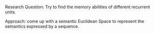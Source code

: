 Research Question: Try to find the memory abilities of different recurrent units.

Approach: come up with a semantic Euclidean Space to represent the semantics expressed by a sequence. 

